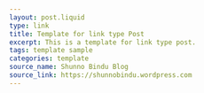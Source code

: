 ```yaml
---
layout: post.liquid
type: link
title: Template for link type Post
excerpt: This is a template for link type post.
tags: template sample
categories: template
source_name: Shunno Bindu Blog
source_link: https://shunnobindu.wordpress.com
---
```


